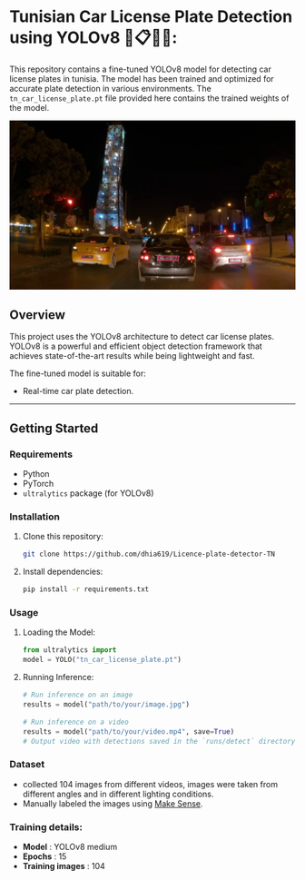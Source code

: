 # Tunisian Car License Plate Detection using YOLOv8 🚗📋🇹🇳:

This repository contains a fine-tuned YOLOv8 model for detecting car license plates in tunisia. The model has been trained and optimized for accurate plate detection in various environments. The `tn_car_license_plate.pt` file provided here contains the trained weights of the model.

![demo](demo.png)

## Overview
This project uses the YOLOv8 architecture to detect car license plates. YOLOv8 is a powerful and efficient object detection framework that achieves state-of-the-art results while being lightweight and fast.

The fine-tuned model is suitable for:
- Real-time car plate detection.

---

## Getting Started

### Requirements
- Python
- PyTorch
- `ultralytics` package (for YOLOv8)

### Installation
1. Clone this repository:
   ```bash
   git clone https://github.com/dhia619/Licence-plate-detector-TN
   ```
2. Install dependencies:
    ```bash
    pip install -r requirements.txt
    ```

### Usage
1. Loading the Model:
    ```python
    from ultralytics import 
    model = YOLO("tn_car_license_plate.pt")
    ```
2. Running Inference:
    ```python
    # Run inference on an image
    results = model("path/to/your/image.jpg")
    ```
    
    ```python
    # Run inference on a video
    results = model("path/to/your/video.mp4", save=True)
    # Output video with detections saved in the `runs/detect` directory
    ```
### Dataset
- collected 104 images from different videos, images were taken from different angles and in different lighting conditions.
- Manually labeled the images using [Make Sense](https://www.makesense.ai/).

### Training details:
- **Model** : YOLOv8 medium
- **Epochs** : 15
- **Training images** : 104
